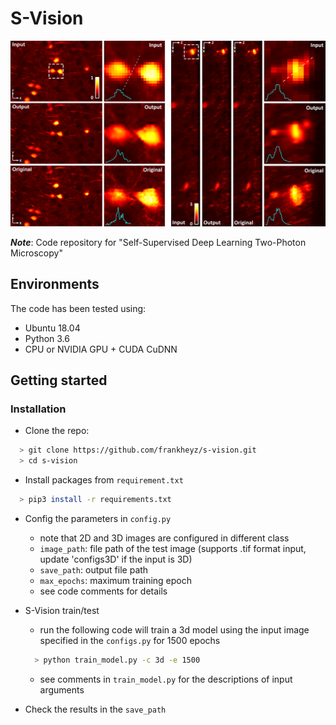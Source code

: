 # S-Vision
<img src='images/thumbnail.png' width="520px">

***Note***: Code repository for "Self-Supervised Deep Learning Two-Photon Microscopy"

## Environments ##
The code has been tested using:
- Ubuntu 18.04
- Python 3.6
- CPU or NVIDIA GPU + CUDA CuDNN

## Getting started ##

### Installation ###
- Clone the repo:
```bash
  > git clone https://github.com/frankheyz/s-vision.git
  > cd s-vision
```

- Install packages from `requirement.txt`
```bash
  > pip3 install -r requirements.txt
```

- Config the parameters in `config.py`
  - note that 2D and 3D images are configured in different class
  - `image_path`: file path of the test image (supports .tif format input, update 'configs3D' if the input is 3D)
  - `save_path`: output file path
  - `max_epochs`: maximum training epoch
  - see code comments for details


- S-Vision train/test
  - run the following code will train a 3d model using the input image specified in the `configs.py` for 1500 epochs
  ```bash
    > python train_model.py -c 3d -e 1500
  ```
  - see comments in `train_model.py` for the descriptions of input arguments


- Check the results in the `save_path`